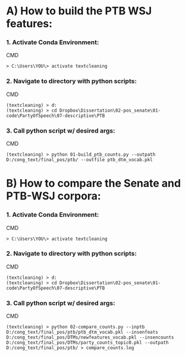 # A) How to build the PTB WSJ features:

### 1. Activate Conda Environment: 
CMD
```
> C:\Users\YOU\> activate textcleaning 
```

### 2. Navigate to directory with python scripts:
CMD
```
(textcleaning) > d:
(textcleaning) > cd Dropbox\Dissertation\02-pos_senate\01-code\PartyOfSpeech\07-descriptive\PTB
```

### 3. Call python script w/ desired args:
CMD
```
(textcleaning) > python 01-build_ptb_counts.py --outpath D:/cong_text/final_pos/ptb/ --outfile ptb_dtm_vocab.pkl
```



# B) How to compare the Senate and PTB-WSJ corpora:

### 1. Activate Conda Environment: 
CMD
```
> C:\Users\YOU\> activate textcleaning 
```

### 2. Navigate to directory with python scripts:
CMD
```
(textcleaning) > d:
(textcleaning) > cd Dropbox\Dissertation\02-pos_senate\01-code\PartyOfSpeech\07-descriptive\PTB
```

### 3. Call python script w/ desired args:
CMD
```
(textcleaning) > python 02-compare_counts.py --inptb D:/cong_text/final_pos/ptb/ptb_dtm_vocab.pkl --insenfeats D:/cong_text/final_pos/DTMs/newfeatures_vocab.pkl --insencounts D:/cong_text/final_pos/DTMs/party_counts_topic0.pkl --outpath D:/cong_text/final_pos/ptb/ > compare_counts.log
```

